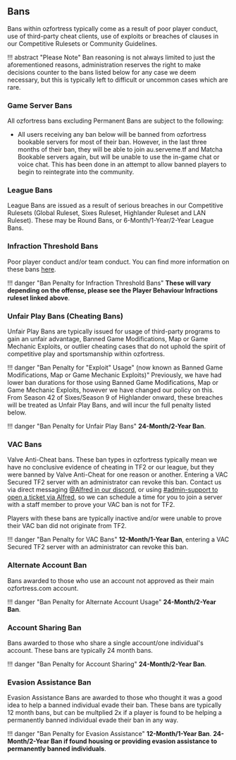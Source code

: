 ## Bans
Bans within ozfortress typically come as a result of poor player conduct, use of third-party cheat clients, use of exploits or breaches of clauses in our Competitive Rulesets or Community Guidelines. 

!!! abstract "Please Note"
    Ban reasoning is not always limited to just the aforementioned reasons, administration reserves the right to make decisions counter to the bans listed below for any case we deem necessary, but this is typically left to difficult or uncommon cases which are rare.

### Game Server Bans
All ozfortress bans excluding Permanent Bans are subject to the following:

- All users receiving any ban below will be banned from ozfortress bookable servers for most of their ban. However, in the last three months of their ban, they will be able to join au.serveme.tf and Matcha Bookable servers again, but will be unable to use the in-game chat or voice chat. This has been done in an attempt to allow banned players to begin to reintegrate into the community.

### League Bans
League Bans are issued as a result of serious breaches in our Competitive Rulesets (Global Ruleset, Sixes Ruleset, Highlander Ruleset and LAN Ruleset). These may be Round Bans, or 6-Month/1-Year/2-Year League Bans.

### Infraction Threshold Bans
Poor player conduct and/or team conduct. You can find more information on these bans [here](../../rules/infractions/).

!!! danger "Ban Penalty for Infraction Threshold Bans"
    **These will vary depending on the offense, please see the Player Behaviour Infractions ruleset linked above**.

### Unfair Play Bans (Cheating Bans)
Unfair Play Bans are typically issued for usage of third-party programs to gain an unfair advantage, Banned Game Modifications, Map or Game Mechanic Exploits, or outlier cheating cases that do not uphold the spirit of competitive play and sportsmanship within ozfortress.

!!! danger "Ban Penalty for "Exploit" Usage" (now known as Banned Game Modifications, Map or Game Mechanic Exploits)"
    Previously, we have had lower ban durations for those using Banned Game Modifications, Map or Game Mechanic Exploits, however we have changed our policy on this. From Season 42 of Sixes/Season 9 of Highlander onward, these breaches will be treated as Unfair Play Bans, and will incur the full penalty listed below.

!!! danger "Ban Penalty for Unfair Play Bans"
    **24-Month/2-Year Ban**.

### VAC Bans

Valve Anti-Cheat bans. These ban types in ozfortress typically mean we have no conclusive evidence of cheating in TF2 or our league, but they were banned by Valve Anti-Cheat for one reason or another. Entering a VAC Secured TF2 server with an administrator can revoke this ban. Contact us via direct messaging [@Alfred in our discord](https://discord.gg/7E6kC2H), or using [#admin-support to open a ticket via Alfred](https://discord.gg/7E6kC2H), so we can schedule a time for you to join a server with a staff member to prove your VAC ban is not for TF2. 

Players with these bans are typically inactive and/or were unable to prove their VAC ban did not originate from TF2.

!!! danger "Ban Penalty for VAC Bans"
    **12-Month/1-Year Ban**, entering a VAC Secured TF2 server with an administrator can revoke this ban.

### Alternate Account Ban
Bans awarded to those who use an account not approved as their main ozfortress.com account.

!!! danger "Ban Penalty for Alternate Account Usage"
    **24-Month/2-Year Ban**.

### Account Sharing Ban
Bans awarded to those who share a single account/one individual's account. These bans are typically 24 month bans.

!!! danger "Ban Penalty for Account Sharing"
    **24-Month/2-Year Ban**.

### Evasion Assistance Ban
Evasion Assistance Bans are awarded to those who thought it was a good idea to help a banned individual evade their ban. These bans are typically 12 month bans, but can be multplied 2x if a player is found to be helping a permanently banned individual evade their ban in any way.

!!! danger "Ban Penalty for Evasion Assistance"
    **12-Month/1-Year Ban**.
    **24-Month/2-Year Ban if found housing or providing evasion assistance to permanently banned individuals**.